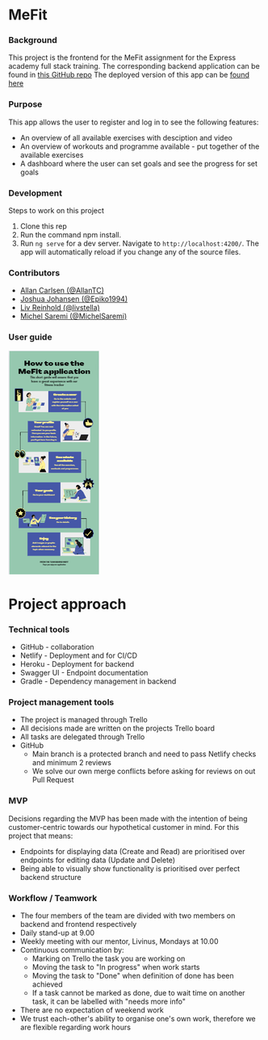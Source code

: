 # MeFit

### Background

This project is the frontend for the MeFit assignment for the Express academy full stack training. The corresponding backend application can be found in [this GitHub repo](https://github.com/Epiko1994/MeFitBackend)
The deployed version of this app can be [found here](https://naughty-kowalevski-13870d.netlify.app/login)

### Purpose

This app allows the user to register and log in to see the following features:

- An overview of all available exercises with desciption and video
- An overview of workouts and programme available - put together of the available exercises
- A dashboard where the user can set goals and see the progress for set goals

### Development

Steps to work on this project

1. Clone this rep
2. Run the command npm install.
3. Run `ng serve` for a dev server. Navigate to `http://localhost:4200/`. The app will automatically reload if you change any of the source files.

### Contributors

- [Allan Carlsen (@AllanTC)](https://github.com/AllanTC)
- [Joshua Johansen (@Epiko1994)](https://github.com/Epiko1994)
- [Liv Reinhold (@livstella)](https://github.com/livstella)
- [Michel Saremi (@MichelSaremi)](https://github.com/MichelSaremi)

### User guide 

![](user-guide.PNG?raw=true)

# Project approach

### Technical tools

- GitHub - collaboration
- Netlify - Deployment and for CI/CD
- Heroku - Deployment for backend
- Swagger UI - Endpoint documentation
- Gradle - Dependency management in backend

### Project management tools

- The project is managed through Trello
- All decisions made are written on the projects Trello board
- All tasks are delegated through Trello
- GitHub
  - Main branch is a protected branch and need to pass Netlify checks and minimum 2 reviews
  - We solve our own merge conflicts before asking for reviews on out Pull Request

### MVP

Decisions regarding the MVP has been made with the intention of being customer-centric towards our hypothetical customer in mind. For this project that means:

- Endpoints for displaying data (Create and Read) are prioritised over endpoints for editing data (Update and Delete)
- Being able to visually show functionality is prioritised over perfect backend structure

### Workflow / Teamwork

- The four members of the team are divided with two members on backend and frontend respectively
- Daily stand-up at 9.00
- Weekly meeting with our mentor, Livinus, Mondays at 10.00
- Continuous communication by:
  - Marking on Trello the task you are working on
  - Moving the task to "In progress" when work starts
  - Moving the task to "Done" when definition of done has been achieved
  - If a task cannot be marked as done, due to wait time on another task, it can be labelled with "needs more info"
- There are no expectation of weekend work
- We trust each-other's ability to organise one's own work, therefore we are flexible regarding work hours

